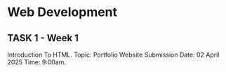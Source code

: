 # Web Development

## TASK 1 - Week 1

Introduction To HTML.
Topic: Portfolio Website
Submission Date: 02 April 2025
Time: 9:00am.
